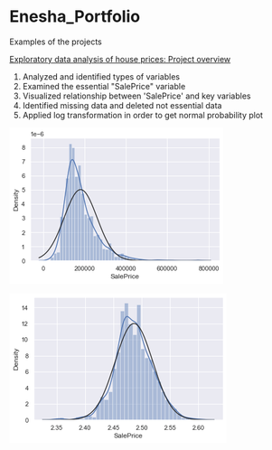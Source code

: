 # Enesha_Portfolio
Examples of the projects

[Exploratory data analysis of house prices: Project overview](https://github.com/Ennie99/Enesha_Portfolio/blob/main/docs/House%20pricing%20EDA%20(1).py)
1. Analyzed and identified types of variables
2. Examined the essential "SalePrice" variable
3. Visualized relationship between 'SalePrice' and key variables
4. Identified missing data and deleted not essential data
5. Applied log transformation in order to get normal probability plot

![image](https://github.com/Ennie99/Enesha_Portfolio/blob/main/images/%D0%B7%D0%B0%D0%B3%D1%80%D1%83%D0%B7%D0%BA%D0%B0%20(2).png)

![image2](https://github.com/Ennie99/Enesha_Portfolio/blob/main/images/%D0%B7%D0%B0%D0%B3%D1%80%D1%83%D0%B7%D0%BA%D0%B0%20(3).png)


